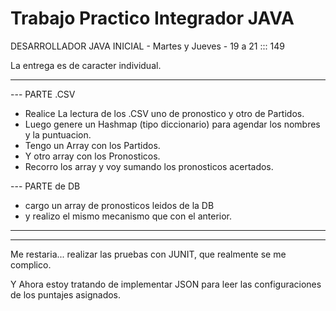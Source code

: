 # Trabajo Practico Integrador JAVA



DESARROLLADOR JAVA INICIAL - Martes y Jueves - 19 a 21 ::: 149

La entrega es de caracter individual.


---------------------------------------------------------------

--- PARTE .CSV
- Realice La lectura de los .CSV uno de pronostico y otro de Partidos.
- Luego genere un Hashmap (tipo diccionario) para agendar los nombres y la puntuacion.
- Tengo un Array  con los Partidos.
- Y otro array con los Pronosticos.
- Recorro los array y voy sumando los pronosticos acertados.

--- PARTE de DB
- cargo un array de pronosticos leidos de la DB
- y realizo el mismo mecanismo que con el anterior.


----------------------------------------------------------------
----------------------------------------------------------------

Me restaria... realizar las pruebas con JUNIT, que realmente se me complico.

Y Ahora estoy  tratando de implementar JSON para leer las configuraciones de los puntajes asignados.




 
